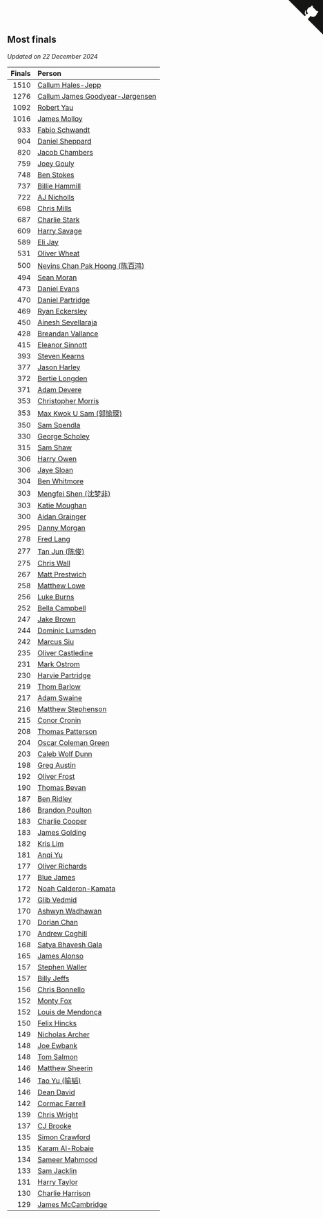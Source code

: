 ## Most finals

*Updated on 22 December 2024*

| Finals | Person |
| ---: | :--- |
| 1510 | [Callum Hales-Jepp](https://www.worldcubeassociation.org/persons/2012HALE01) |
| 1276 | [Callum James Goodyear-Jørgensen](https://www.worldcubeassociation.org/persons/2012GOOD02) |
| 1092 | [Robert Yau](https://www.worldcubeassociation.org/persons/2009YAUR01) |
| 1016 | [James Molloy](https://www.worldcubeassociation.org/persons/2011MOLL01) |
| 933 | [Fabio Schwandt](https://www.worldcubeassociation.org/persons/2014SCHW02) |
| 904 | [Daniel Sheppard](https://www.worldcubeassociation.org/persons/2009SHEP01) |
| 820 | [Jacob Chambers](https://www.worldcubeassociation.org/persons/2017CHAM09) |
| 759 | [Joey Gouly](https://www.worldcubeassociation.org/persons/2007GOUL01) |
| 748 | [Ben Stokes](https://www.worldcubeassociation.org/persons/2018STOK01) |
| 737 | [Billie Hammill](https://www.worldcubeassociation.org/persons/2015HAMM01) |
| 722 | [AJ Nicholls](https://www.worldcubeassociation.org/persons/2015NICH04) |
| 698 | [Chris Mills](https://www.worldcubeassociation.org/persons/2014MILL04) |
| 687 | [Charlie Stark](https://www.worldcubeassociation.org/persons/2014STAR05) |
| 609 | [Harry Savage](https://www.worldcubeassociation.org/persons/2013SAVA01) |
| 589 | [Eli Jay](https://www.worldcubeassociation.org/persons/2014JAYE01) |
| 531 | [Oliver Wheat](https://www.worldcubeassociation.org/persons/2016WHEA01) |
| 500 | [Nevins Chan Pak Hoong (陈百鸿)](https://www.worldcubeassociation.org/persons/2010CHAN20) |
| 494 | [Sean Moran](https://www.worldcubeassociation.org/persons/2016MORA24) |
| 473 | [Daniel Evans](https://www.worldcubeassociation.org/persons/2016EVAN06) |
| 470 | [Daniel Partridge](https://www.worldcubeassociation.org/persons/2022PART02) |
| 469 | [Ryan Eckersley](https://www.worldcubeassociation.org/persons/2019ECKE02) |
| 450 | [Ainesh Sevellaraja](https://www.worldcubeassociation.org/persons/2012SEVE01) |
| 428 | [Breandan Vallance](https://www.worldcubeassociation.org/persons/2007VALL01) |
| 415 | [Eleanor Sinnott](https://www.worldcubeassociation.org/persons/2016SINN01) |
| 393 | [Steven Kearns](https://www.worldcubeassociation.org/persons/2015KEAR01) |
| 377 | [Jason Harley](https://www.worldcubeassociation.org/persons/2016HARL01) |
| 372 | [Bertie Longden](https://www.worldcubeassociation.org/persons/2014LONG06) |
| 371 | [Adam Devere](https://www.worldcubeassociation.org/persons/2018DEVE02) |
| 353 | [Christopher Morris](https://www.worldcubeassociation.org/persons/2013MORR03) |
| 353 | [Max Kwok U Sam (郭愉琛)](https://www.worldcubeassociation.org/persons/2018SAMK01) |
| 350 | [Sam Spendla](https://www.worldcubeassociation.org/persons/2015SPEN01) |
| 330 | [George Scholey](https://www.worldcubeassociation.org/persons/2015SCHO05) |
| 315 | [Sam Shaw](https://www.worldcubeassociation.org/persons/2016SHAW02) |
| 306 | [Harry Owen](https://www.worldcubeassociation.org/persons/2017OWEN01) |
| 306 | [Jaye Sloan](https://www.worldcubeassociation.org/persons/2022SLOA01) |
| 304 | [Ben Whitmore](https://www.worldcubeassociation.org/persons/2009WHIT01) |
| 303 | [Mengfei Shen (沈梦非)](https://www.worldcubeassociation.org/persons/2018SHEN07) |
| 303 | [Katie Moughan](https://www.worldcubeassociation.org/persons/2017DAVI03) |
| 300 | [Aidan Grainger](https://www.worldcubeassociation.org/persons/2018GRAI01) |
| 295 | [Danny Morgan](https://www.worldcubeassociation.org/persons/2019MORG10) |
| 278 | [Fred Lang](https://www.worldcubeassociation.org/persons/2016LANG12) |
| 277 | [Tan Jun (陈俊)](https://www.worldcubeassociation.org/persons/2018JUNT01) |
| 275 | [Chris Wall](https://www.worldcubeassociation.org/persons/2011WALL02) |
| 267 | [Matt Prestwich](https://www.worldcubeassociation.org/persons/2016PRES04) |
| 258 | [Matthew Lowe](https://www.worldcubeassociation.org/persons/2014LOWE01) |
| 256 | [Luke Burns](https://www.worldcubeassociation.org/persons/2020BURN06) |
| 252 | [Bella Campbell](https://www.worldcubeassociation.org/persons/2018CAMP17) |
| 247 | [Jake Brown](https://www.worldcubeassociation.org/persons/2020BROW01) |
| 244 | [Dominic Lumsden](https://www.worldcubeassociation.org/persons/2016LUMS01) |
| 242 | [Marcus Siu](https://www.worldcubeassociation.org/persons/2016SIUM01) |
| 235 | [Oliver Castledine](https://www.worldcubeassociation.org/persons/2018CAST08) |
| 231 | [Mark Ostrom](https://www.worldcubeassociation.org/persons/2017OSTR01) |
| 230 | [Harvie Partridge](https://www.worldcubeassociation.org/persons/2015PART04) |
| 219 | [Thom Barlow](https://www.worldcubeassociation.org/persons/2006BARL01) |
| 217 | [Adam Swaine](https://www.worldcubeassociation.org/persons/2017SWAI01) |
| 216 | [Matthew Stephenson](https://www.worldcubeassociation.org/persons/2022STEP04) |
| 215 | [Conor Cronin](https://www.worldcubeassociation.org/persons/2013CRON01) |
| 208 | [Thomas Patterson](https://www.worldcubeassociation.org/persons/2014PATT02) |
| 204 | [Oscar Coleman Green](https://www.worldcubeassociation.org/persons/2018GREE09) |
| 203 | [Caleb Wolf Dunn](https://www.worldcubeassociation.org/persons/2022DUNN03) |
| 198 | [Greg Austin](https://www.worldcubeassociation.org/persons/2006AUST01) |
| 192 | [Oliver Frost](https://www.worldcubeassociation.org/persons/2012FROS01) |
| 190 | [Thomas Bevan](https://www.worldcubeassociation.org/persons/2017BEVA01) |
| 187 | [Ben Ridley](https://www.worldcubeassociation.org/persons/2016RIDL01) |
| 186 | [Brandon Poulton](https://www.worldcubeassociation.org/persons/2019POUL02) |
| 183 | [Charlie Cooper](https://www.worldcubeassociation.org/persons/2007COOP01) |
| 183 | [James Golding](https://www.worldcubeassociation.org/persons/2017GOLD02) |
| 182 | [Kris Lim](https://www.worldcubeassociation.org/persons/2022LIMK01) |
| 181 | [Anqi Yu](https://www.worldcubeassociation.org/persons/2018YUAN02) |
| 177 | [Oliver Richards](https://www.worldcubeassociation.org/persons/2022RICH02) |
| 177 | [Blue James](https://www.worldcubeassociation.org/persons/2022JAME01) |
| 172 | [Noah Calderon-Kamata](https://www.worldcubeassociation.org/persons/2022CALD07) |
| 172 | [Glib Vedmid](https://www.worldcubeassociation.org/persons/2016VEDM01) |
| 170 | [Ashwyn Wadhawan](https://www.worldcubeassociation.org/persons/2022WADH02) |
| 170 | [Dorian Chan](https://www.worldcubeassociation.org/persons/2023DORI01) |
| 170 | [Andrew Coghill](https://www.worldcubeassociation.org/persons/2009COGH01) |
| 168 | [Satya Bhavesh Gala](https://www.worldcubeassociation.org/persons/2022GALA03) |
| 165 | [James Alonso](https://www.worldcubeassociation.org/persons/2018ALON07) |
| 157 | [Stephen Waller](https://www.worldcubeassociation.org/persons/2017WALL12) |
| 157 | [Billy Jeffs](https://www.worldcubeassociation.org/persons/2012JEFF01) |
| 156 | [Chris Bonnello](https://www.worldcubeassociation.org/persons/2019BONN05) |
| 152 | [Monty Fox](https://www.worldcubeassociation.org/persons/2023FOXM01) |
| 152 | [Louis de Mendonça](https://www.worldcubeassociation.org/persons/2013MEND03) |
| 150 | [Felix Hincks](https://www.worldcubeassociation.org/persons/2022HINC01) |
| 149 | [Nicholas Archer](https://www.worldcubeassociation.org/persons/2020ARCH01) |
| 148 | [Joe Ewbank](https://www.worldcubeassociation.org/persons/2015EWBA01) |
| 148 | [Tom Salmon](https://www.worldcubeassociation.org/persons/2015SALM03) |
| 146 | [Matthew Sheerin](https://www.worldcubeassociation.org/persons/2009SHEE01) |
| 146 | [Tao Yu (喻韬)](https://www.worldcubeassociation.org/persons/2012YUTA01) |
| 146 | [Dean David](https://www.worldcubeassociation.org/persons/2022DAVI06) |
| 142 | [Cormac Farrell](https://www.worldcubeassociation.org/persons/2016FARR01) |
| 139 | [Chris Wright](https://www.worldcubeassociation.org/persons/2011WRIG01) |
| 137 | [CJ Brooke](https://www.worldcubeassociation.org/persons/2022BROO02) |
| 135 | [Simon Crawford](https://www.worldcubeassociation.org/persons/2008CRAW01) |
| 135 | [Karam Al-Robaie](https://www.worldcubeassociation.org/persons/2016ALRO01) |
| 134 | [Sameer Mahmood](https://www.worldcubeassociation.org/persons/2013MAHM02) |
| 133 | [Sam Jacklin](https://www.worldcubeassociation.org/persons/2015JACK04) |
| 131 | [Harry Taylor](https://www.worldcubeassociation.org/persons/2014TAYL06) |
| 130 | [Charlie Harrison](https://www.worldcubeassociation.org/persons/2017HARR08) |
| 129 | [James McCambridge](https://www.worldcubeassociation.org/persons/2019MCCA09) |


<a href="https://github.com/simonkellly/wca_statistics_uk" class="github-corner" aria-label="View source on Github"><svg width="80" height="80" viewBox="0 0 250 250" style="fill:#151513; color:#fff; position: absolute; top: 0; border: 0; right: 0;" aria-hidden="true"><path d="M0,0 L115,115 L130,115 L142,142 L250,250 L250,0 Z"></path><path d="M128.3,109.0 C113.8,99.7 119.0,89.6 119.0,89.6 C122.0,82.7 120.5,78.6 120.5,78.6 C119.2,72.0 123.4,76.3 123.4,76.3 C127.3,80.9 125.5,87.3 125.5,87.3 C122.9,97.6 130.6,101.9 134.4,103.2" fill="currentColor" style="transform-origin: 130px 106px;" class="octo-arm"></path><path d="M115.0,115.0 C114.9,115.1 118.7,116.5 119.8,115.4 L133.7,101.6 C136.9,99.2 139.9,98.4 142.2,98.6 C133.8,88.0 127.5,74.4 143.8,58.0 C148.5,53.4 154.0,51.2 159.7,51.0 C160.3,49.4 163.2,43.6 171.4,40.1 C171.4,40.1 176.1,42.5 178.8,56.2 C183.1,58.6 187.2,61.8 190.9,65.4 C194.5,69.0 197.7,73.2 200.1,77.6 C213.8,80.2 216.3,84.9 216.3,84.9 C212.7,93.1 206.9,96.0 205.4,96.6 C205.1,102.4 203.0,107.8 198.3,112.5 C181.9,128.9 168.3,122.5 157.7,114.1 C157.9,116.9 156.7,120.9 152.7,124.9 L141.0,136.5 C139.8,137.7 141.6,141.9 141.8,141.8 Z" fill="currentColor" class="octo-body"></path></svg></a><style>.github-corner:hover .octo-arm{animation:octocat-wave 560ms ease-in-out}@keyframes octocat-wave{0%,100%{transform:rotate(0)}20%,60%{transform:rotate(-25deg)}40%,80%{transform:rotate(10deg)}}@media (max-width:500px){.github-corner:hover .octo-arm{animation:none}.github-corner .octo-arm{animation:octocat-wave 560ms ease-in-out}}</style>
